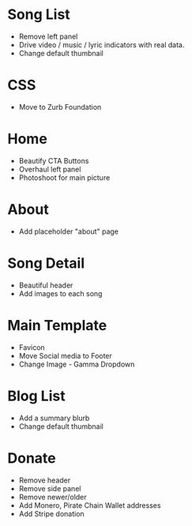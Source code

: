 # Song List

* Remove left panel
* Drive video / music / lyric indicators with real data.
* Change default thumbnail

# CSS

* Move to Zurb Foundation

# Home

* Beautify CTA Buttons
* Overhaul left panel
* Photoshoot for main picture

# About

* Add placeholder "about" page

# Song Detail

* Beautiful header
* Add images to each song

# Main Template

* Favicon
* Move Social media to Footer
* Change Image - Gamma Dropdown

# Blog List

* Add a summary blurb
* Change default thumbnail

# Donate

* Remove header
* Remove side panel
* Remove newer/older
* Add Monero, Pirate Chain Wallet addresses
* Add Stripe donation

